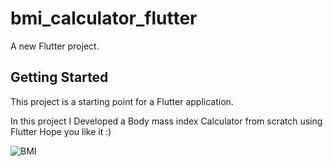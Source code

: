 # bmi_calculator_flutter

A new Flutter project.

## Getting Started

This project is a starting point for a Flutter application.

In this project I Developed a Body mass index Calculator from scratch using Flutter Hope you like it :)


![BMI](https://github.com/Aspharier/bmi_calculator_flutter/assets/113495930/dc6dfca9-ef4e-4968-8557-df1811da7a23)
